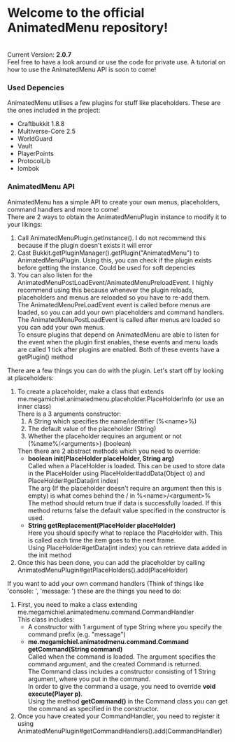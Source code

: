 <h1>Welcome to the official AnimatedMenu repository!</h1><br>
Current Version: <b>2.0.7</b><br>
Feel free to have a look around or use the code for private use. A tutorial on how to use the AnimatedMenu API is soon to come!
<br>
<h3>Used Depencies</h3>
AnimatedMenu utilises a few plugins for stuff like placeholders. These are the ones included in the project:
<ul>
	<li>Craftbukkit 1.8.8</li>
	<li>Multiverse-Core 2.5</li>
	<li>WorldGuard</li>
	<li>Vault</li>
	<li>PlayerPoints</li>
	<li>ProtocolLib</li>
	<li>lombok</li>
</ul>
<h3>AnimatedMenu API</h3>
AnimatedMenu has a simple API to create your own menus, placeholders, command handlers and more to come!<br>
There are 2 ways to obtain the AnimatedMenuPlugin instance to modify it to your likings:
<ol>
	<li>Call AnimatedMenuPlugin.getInstance(). I do not recommend this because if the plugin doesn't exists it will error</li>
	<li>Cast Bukkit.getPluginManager().getPlugin("AnimatedMenu") to AnimatedMenuPlugin. Using this, you can check if the plugin exists before getting the instance. Could be used for soft depencies</li>
	<li>
		You can also listen for the AnimatedMenuPostLoadEvent/AnimatedMenuPreloadEvent. I highly recommend using this because whenever the plugin reloads, placeholders and menus are reloaded so you have to re-add them.<br>
		The AnimatedMenuPreLoadEvent event is called before menus are loaded, so you can add your own placeholders and command handlers. The AnimatedMenuPostLoadEvent is called after menus are loaded so you can add your own menus.<br>
		To ensure plugins that depend on AnimatedMenu are able to listen for the event when the plugin first enables, these events and menu loads are called 1 tick after plugins are enabled. Both of these events have a getPlugin() method
	</li>
</ol>
There are a few things you can do with the plugin. Let's start off by looking at placeholders:
<ol>
	<li>
		To create a placeholder, make a class that extends me.megamichiel.animatedmenu.placeholder.PlaceHolderInfo (or use an inner class)<br>
		There is a 3 arguments constructor:
		<ol>
			<li>A String which specifies the name/identifier (%&#60name&#62%)</li>
			<li>The default value of the placeholder (String)</li>
			<li>Whether the placeholder requires an argument or not (%name%/&#60arguments&#62) (boolean)</li>
		</ol>
		Then there are 2 abstract methods which you need to override:
		<ul>
			<li>
				<b>boolean init(PlaceHolder placeHolder, String arg)</b><br>
				Called when a PlaceHolder is loaded. This can be used to store data in the PlaceHolder using PlaceHolder#addData(Object o) and PlaceHolder#getData(int index)<br>
				The arg (If the placeholder doesn't require an argument then this is empty) is what comes behind the / in %&#60name&#62/&#60argument&#62%<br>
				The method should return true if data is successfully loaded. If this method returns false the default value specified in the constructor is used.
			</li>
			<li>
				<b>String getReplacement(PlaceHolder placeHolder)</b><br>
				Here you should specify what to replace the PlaceHolder with. This is called each time the item goes to the next frame.<br>
				Using PlaceHolder#getData(int index) you can retrieve data added in the init method
			</li>
		</ul>
	</li>
	<li>Once this has been done, you can add the placeholder by calling AnimatedMenuPlugin#getPlaceHolders().add(PlaceHolder)</li>
</ol>
If you want to add your own command handlers (Think of things like 'console: <command>', 'message: <command>') these are the things you need to do:
<ol>
	<li>
		First, you need to make a class extending me.megamichiel.animatedmenu.command.CommandHandler<br>
		This class includes:
		<ul>
			<li>A constructor with 1 argument of type String where you specify the command prefix (e.g. "message")</li>
			<li>
				<b>me.megamichiel.animatedmenu.command.Command getCommand(String command)</b><br>
				Called when the command is loaded. The argument specifies the command argument, and the created Command is returned.<br>
				The Command class includes a constructor consisting of 1 String argument, where you put in the command.<br>
				In order to give the command a usage, you need to override <b>void execute(Player p)</b>.<br>
				Using the method <b>getCommand()</b> in the Command class you can get the command as specified in the constructor.
			</li>
		</ul>
	</li>
	<li>
		Once you have created your CommandHandler, you need to register it using AnimatedMenuPlugin#getCommandHandlers().add(CommandHandler)</li>
	</li>
</ol>